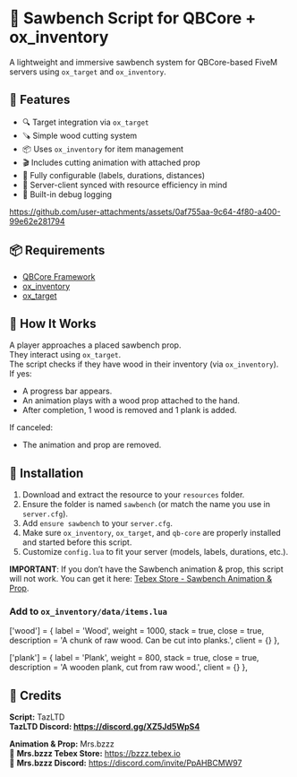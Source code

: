 # :hammer: Sawbench Script for QBCore + ox_inventory

A lightweight and immersive sawbench system for QBCore-based FiveM servers using `ox_target` and `ox_inventory`.

## :rocket: Features
- :mag: Target integration via `ox_target`
- :carpentry_saw: Simple wood cutting system
- :package: Uses `ox_inventory` for item management
- :clapper: Includes cutting animation with attached prop
- :speech_balloon: Fully configurable (labels, durations, distances)
- :jigsaw: Server-client synced with resource efficiency in mind
- :bug: Built-in debug logging




https://github.com/user-attachments/assets/0af755aa-9c64-4f80-a400-99e62e281794




## :package: Requirements
- [QBCore Framework](https://github.com/qbcore-framework/qb-core)
- [ox_inventory](https://github.com/overextended/ox_inventory)
- [ox_target](https://github.com/overextended/ox_target)

## :brain: How It Works
A player approaches a placed sawbench prop.  
They interact using `ox_target`.  
The script checks if they have wood in their inventory (via `ox_inventory`).  
If yes:
- A progress bar appears.
- An animation plays with a wood prop attached to the hand.
- After completion, 1 wood is removed and 1 plank is added.

If canceled:
- The animation and prop are removed.

## 🧰 Installation

1. Download and extract the resource to your `resources` folder.
2. Ensure the folder is named `sawbench` (or match the name you use in `server.cfg`).
3. Add `ensure sawbench` to your `server.cfg`.
4. Make sure `ox_inventory`, `ox_target`, and `qb-core` are properly installed and started before this script.
5. Customize `config.lua` to fit your server (models, labels, durations, etc.).

**IMPORTANT**: If you don’t have the Sawbench animation & prop, this script will not work. You can get it here: [Tebex Store - Sawbench Animation & Prop](https://bzzz.tebex.io/package/6743379).

### Add to `ox_inventory/data/items.lua`

['wood'] = {
    label = 'Wood',
    weight = 1000,
    stack = true,
    close = true,
    description = 'A chunk of raw wood. Can be cut into planks.',
    client = {}
},

['plank'] = {
    label = 'Plank',
    weight = 800,
    stack = true,
    close = true,
    description = 'A wooden plank, cut from raw wood.',
    client = {}
},



## :raised_hands: Credits
**Script:** TazLTD  
**TazLTD Discord: https://discord.gg/XZ5Jd5WpS4**

**Animation & Prop:** Mrs.bzzz  
:shopping_cart: **Mrs.bzzz Tebex Store:** https://bzzz.tebex.io  
:speech_balloon: **Mrs.bzzz Discord:** https://discord.com/invite/PpAHBCMW97
